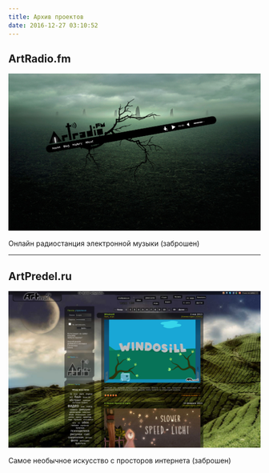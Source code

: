 ```yaml
---
title: Архив проектов
date: 2016-12-27 03:10:52
---
```


## ArtRadio.fm

[![](/images/projects-archive/artradio.png)](/images/projects-archive/artradio.png)

Онлайн радиостанция электронной музыки (заброшен)

---

## ArtPredel.ru

[![](/images/projects-archive/artpredel.png)](/images/projects-archive/artpredel.png)

Самое необычное искусство с просторов интернета (заброшен)
